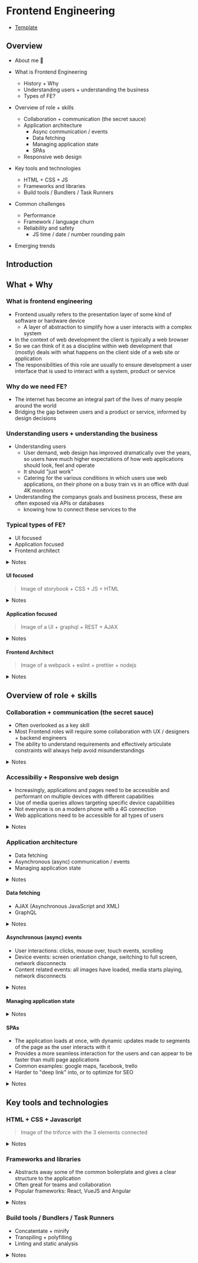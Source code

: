 # Frontend Engineering

- [Template](https://docs.google.com/presentation/d/124zFVyJXes8XuVViceHw4ZhS6eFCNt1RlBZ3V54viME/edit#slide=id.gb0764ef3d4_0_15)

## Overview

- About me 👋

- What is Frontend Engineering

  - History + Why
  - Understanding users + understanding the business
  - Types of FE?

- Overview of role + skills

  - Collaboration + communication (the secret sauce)
  - Application architecture
    - Async communication / events
    - Data fetching
    - Managing application state
    - SPAs
  - Responsive web design

- Key tools and technologies

  - HTML + CSS + JS
  - Frameworks and libraries
  - Build tools / Bundlers / Task Runners

- Common challenges

  - Performance
  - Framework / language churn
  - Reliability and safety
    - JS time / date / number rounding pain

- Emerging trends

## Introduction

## What + Why

### What is frontend engineering

- Frontend usually refers to the presentation layer of some kind of software or hardware device
  - A layer of abstraction to simplify how a user interacts with a complex system
- In the context of web development the client is typically a web browser
- So we can think of it as a discipline within web development that (mostly) deals with what happens on the client side of a web site or application
- The responsibilities of this role are usually to ensure development a user interface that is used to interact with a system, product or service

### Why do we need FE?

- The internet has become an integral part of the lives of many people around the world
- Bridging the gap between users and a product or service, informed
  by design decisions

### Understanding users + understanding the business

- Understanding users
  - User demand, web design has improved dramatically over the years, so users have much higher expectations of how web applications should look, feel and operate
  - It should "just work"
  - Catering for the various conditions in which users use web applications, on their phone on a busy train vs in an office with dual 4K monitors
- Understanding the companys goals and business process, these are often exposed via APIs or databases
  - knowing how to connect these services to the

### Typical types of FE?

- UI focused
- Application focused
- Frontend architect

<details>
<summary>Notes</summary>
In a typically medium to large development team, it is likely there will be frontend engineers that work across various different aspects.

Depending on the company / team size / stage of the product some roles will focus more one area over the others, but generally these are all the types of roles frontend engineers will typically be expected to be able to work across.

Across any of these types of roles, a solid understanding of HTML, CSS and Javascript is vital to be able to work effectively.

</details>

#### UI focused

> Image of storybook + CSS + JS + HTML

<details>
<summary>Notes</summary>
Some frontend engineer roles e are more focused on the user side, this might require tasks such as development of reuseable components like buttons, form fields and layouts that adhere to the branding and style guidelines for the company.

Often in these kind of scenarios, the engineers will work closely with UX researchers and designers to develop components. These components provide an important framework for other engineers to quickly prototype and build new interfaces, without having to worry if the interfaces they are building are consistent with other parts of the website or application.

Some other key responsibilities might include ensure adhereance to web accessibility guidelines, as well as making sure the code behind the components is semantic and well structured.

</details>

#### Application focused

> Image of a UI + graphql + REST + AJAX

<details>
<summary>Notes</summary
Other frontend engineers focus on the application layer, this usually entails building out user interfaces, connecting to backend APIs or other data sources, performing transformations or calculations on the frontend to prepare data for display and implementing features.

Often these engineers will make use of the common, or shared components that have been developed, composing them togethor on the screen to complete a specific feature, while also working closely with backend engineers to ensure the relevant API endpoints and data is available for the features to work correctly, this is closer to the kind of role I perform at gitlab.

</details>

#### Frontend Architect

> Image of a webpack + eslint + prettier + nodejs

<details>
<summary>Notes</summary>
While not a strictly separate role, there is often a need in any medium to large team to have frontend engineers focused on tooling and infrastructure to help other engineers efficiently and effectively build features or components.

This can often involve a wide range of tasks such as implementing linters to ensure the codebase largely adheres to common standards and automate some of this process, it can also involve building out templates or starters to easily allow new applications to be developed, polyfilling features that might not be supported in all browsers and it can also include configuring build systems to bundle, minify and split all the code to reduce the size of code that is shipped to the user.

While these tasks do not directly impact the user, they can help ensure the development team is able to ship features, consistently and efficiently.

</details>

## Overview of role + skills

### Collaboration + communication (the secret sauce)

- Often overlooked as a key skill
- Most Frontend roles will require some collaboration with UX / designers + backend engineers
- The ability to understand requirements and effectively articulate constraints will always help avoid misunderstandings

<details>
<summary>Notes</summary>
- Overarching goals
  - Ensures that users are able to complete goals with a product
  - Ensures that the product adheres to the companys vision, brand and design philosophies
- In a typical cross functional team (design + FE + BE)
  - Designers will develop prototypes for a user flow, detailing a process / service / product that has been designed based on the needs of a user
  - BE implement the business logic to execute the tasks (interacting with a databse, sending email notifications, retrieving the latest readings from the Hubble telescope)
  - FE are there to glue these things togethor on the screen, ensuring the end result is consistent, performs well and is robust enough to withstanding changing conditions (internet disconnects, server crashes and stops responding)
- To achieve these goals, FEs require knowledge of:
  - The goals of the user, what should this interface enable a user to achieve?
  - ~~Boundaries of their chosen tools, current architecture (if there is one), or the design system~~
  - Boundaries of the BE services and processes, what are the edge cases? How much data do we get? How often is the data refreshed
  - The existing application architecture (if there is one)
- This requires lots of communication and collaboration with other disciplines to ensure the end result works as expected, or the correct compromises can be made based on any constraints
</details>

### Accessibiliy + Responsive web design

- Increasingly, applications and pages need to be accessible and performant on multiple devices with different capabilities
- Use of media queries allows targeting specific device capabilities
- Not everyone is on a modern phone with a 4G connection
- Web applications need to be accessible for all types of users

<details>
<summary>Notes</summary>

In the past web pages were designed to be used on desktop or laptop computers, typically with a fairly generous screen size and access to a mouse and keyboard. With the explosion of mobile phones, tablets and wearables, websites and web applications need to function for a wide range of types of users. Additionally, there are better tools availble for users with different abilities particularly users with poor eyesight, or those that might struggle with more common input devices.

With this increase in the use of multiple devices, with different screen sizes, browsers orientations and capabilities, it has become ever more challenging to design and develop web applications and pages that are performant, functional and look good across all devices.

Progress has also been made in cross-browser compatability, with a lot of modern web browsers sharing the same rendering engines, while not always the case, for the most part this has made it easier to ensure developers have the confidence their content looks the same (or close enough) for different users.

It's also _safer_ to now assume the presence of javascript, this was not always the case previously and required lots of workarounds to ensure a webpage still functions, while diminshed now, this can still be a major limitation in some industries particuarly government and financial institutions.

</details>

### Application architecture

- Data fetching
- Asynchronous (async) communication / events
- Managing application state

<details>
<summary>Notes</summary>
One key area of concern for frontend engineers building an application of any considerable size, is ensuring a sound and extensible application structure.

The architecture of an application can have drastic effects on how maintainable it is, how easy it is to bring on new team mates into the project to contribute and also how well the application performs.

There are lots of areas related to frontend architecture, but managing application state, fetching data and handling asynchronous effects are all key aspects a frontend engineer at any stage needs to consider when building a web page or application.

There are a myriad of approaches to all of the above, with varying pros and cons, so its good to have a deep understanding of these key concepts.

</details>

#### Data fetching

- AJAX (Asynchronous JavaScript and XML)
- GraphQL

<details>
<summary>Notes</summary>
Fetching data from data sources is a key aspect of frontend engineering. Typically for performance and security, business logic, user data and any sensitive information will be contained in backends with specific APIs to expose the exact data that can be displayed, or to initiate actions on the backend. This can be a mixture of internal or also external 3rd party backends.

AJAX uses a combination of technologies to provide a consistent way to update user interfaces without requiring the full page to be reloaded. Early approaches made use directly of the XMLHttpRequest API which was useful for transferring data between a server without needing a full bwe page refresh, along with the XML format providing a description of any request data and query response, all sequenced by javascript. Modern approaches make use of the Fetch API and the JSON data format to achieve the same goals.

GraphQL is a newer approach to data fetching, while traditional APIs return data in a specific format, often requiring some transformation on the frontend to make it useful, GraphQL use a specific query language allowing clients to query for the exact data they require, in the format they require it provided the backend has a way to _resolve_ where the data should come from.

GraphQL provides a layer of abstraction that provides flexibility and additional control to frontend engineers, and helps to allow for changes to the backend and frontend to be made independently of each other.

</details>

#### Asynchronous (async) events

- User interactions: clicks, mouse over, touch events, scrolling
- Device events: screen orientation change, switching to full screen, network disconnects
- Content related events: all images have loaded, media starts playing, network disconnects

<details>
<summary>Notes</summary>
It's impossible to predict the exact sequence of interactions a user will have with a web applications, therefore its important that web applications can respond to events that could occur at any point in time.

The types of events that can occur depend on the device and the content available on the page, but could be roughly grouped into user interactions and passive events.

</details>

#### Managing application state

<details>
<summary>Notes</summary>
Managing application state for complex frontends has its own set of challenges, typically the state of a frontend refers to the configuration of UI elements currently visible on the screen, any data that has been loaded into memory and as well as actions to support the flow from one state to another.

There are many approaches to managing application state, often new approaches will result in a framework or library providing common patterns, for example the flux pattern as implemented by redux or vuex, which borrows ideas from functional programming, relying on a separations between actions and functions that mutate or change data.

</details>

#### SPAs

- The application loads at once, with dynamic updates made to segments of the page as the user interacts with it
- Provides a more seamless interaction for the users and can appear to be faster than multi page applications
- Common examples: google maps, facebook, trello
- Harder to "deep link" into, or to optimize for SEO

<details>
<summary>Notes</summary>
....

There are a few common approaches to SPAs

- Application root node: rendering a single HTML element that the entire application loads into
- Server side hydration:
- Finally another approach can be to make use of specific target HTML elements where we load smaller applications into, similar to the root node approach but can be useful in situations where a mixture of server and client side rendered content makes sense
</details>

## Key tools and technologies

### HTML + CSS + Javascript

> Image of the triforce with the 3 elements connected

<details>
<summary>Notes</summary>
No matter which specific framework, or tool frontend engineers choose, at the heart of it will be HTML, CSS and javascript.

HTML is the backbone of any webpage, providing a succinct and portable way to describe the structure of a webpage and mark the content for a web browser to display.

CSS provides a powerful way to specifiy how documents are presented, this can include the fonts used, the colors and visual layout of all the elements in the document. It can also be used for more complex presentation logic like animations.

Javascript is the final piece of the puzzle, adding interactivity to web pages, it provides the means to manipulate the HTML document or CSS styling, react to user interactions, initiate actions or requests to fetch additional data.

</details>

### Frameworks and libraries

- Abstracts away some of the common boilerplate and gives a clear structure to the application
- Often great for teams and collaboration
- Popular frameworks: React, VueJS and Angular

<details>
<summary>Notes</summary>
There are many approaches to structuring and building frontend websites and applications, which has led to an explosion of frameworks and languages to abstract away some of the boilerplate and give frontend engineers more robust tools to build applications that perform well at scale and are relatively easy to maintain.

At the core, we are still manipulating HTML, CSS and javascript but the approaches and tradeoffs can differ dramatically.

The dominant frameworks at the moment would have to be React, VueJS and Angular. These frameworks have been popularized for building single page applications that perform and scale well. Not long ago jQuery, Backbone, KnockoutJS and Mootools were also popular frameworks, so its not uncommon to come across older products built in these frameworks.

</details>

### Build tools / Bundlers / Task Runners

- Concatentate + minify
- Transpiling + polyfilling
- Linting and static analysis

<details>
<summary>Notes</summary>
Splitting files is great for developers maintaining a project, but leads to multiple requests on the user end, slowing down the time to load a page

### Common challenges

- Performance
- Framework / language churn
- Reliability and safety

## Emerging trends

- PWAs
- JAMStack + SSG
- Compile to JS tools + Webassembly

## Useful resources

### Reading materials

- [A list apart - Responsive web design](https://alistapart.com/article/responsive-web-design/)
- [Mediaqueri.es - Examples of responsive web design](https://mediaqueri.es/)
- [TodoMVC - Todolist implementation in multiple frameworks](https://todomvc.com/)
- [PWAs introduction](https://developer.mozilla.org/en-US/docs/Web/Progressive_web_apps/Introduction)
- [SurviveJS - comparison of build tools](https://survivejs.com/webpack/appendices/comparison/)

### Exercise

- Work through this quick list of a11y tips, does the site meet all these requirements?
  - Full checklist available[a11yproject checklist](https://www.a11yproject.com/checklist)
- Pick a website you like, or choose from this list
  - If you have another device available spend some time interacting with the website or application through that (phone, tablet, different computer)
  - For firefox users - use [responsive design mode](https://www.youtube.com/watch?v=qGI27bpCZK4) to test
  - For chrome users - use the [device mode simulator](https://www.youtube.com/watch?v=x8ofsJiELQ0)

### Additional resources

- [MDN](https://developer.mozilla.org/en-US/)
- [Firefox responsive design mode](https://developer.mozilla.org/en-US/docs/Tools/Responsive_Design_Mode)
- [Chrome device simulator](https://developers.google.com/web/tools/chrome-devtools/device-mode)
- [syntax fm](https://syntax.fm/)
- [JS party](https://changelog.com/jsparty)
- https://soundcloud.com/thenewstackmakers/
- [The changelog](https://changelog.com/podcast)
